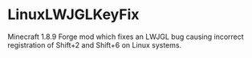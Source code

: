 # LinuxLWJGLKeyFix


Minecraft 1.8.9 Forge mod which fixes an LWJGL bug causing incorrect registration of Shift+2 and Shift+6 on Linux systems.
